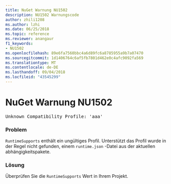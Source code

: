 ```yaml
---
title: NuGet Warnung NU1502
description: NU1502 Warnungscode
author: zhili1208
ms.author: lzhi
ms.date: 06/25/2018
ms.topic: reference
ms.reviewer: anangaur
f1_keywords:
- NU1502
ms.openlocfilehash: 89e6fa7560bbc4a6d89fc6a8785955a9b7a07470
ms.sourcegitcommit: 1d1406764c6af5fb7801d462e0c4afc9092fa569
ms.translationtype: MT
ms.contentlocale: de-DE
ms.lasthandoff: 09/04/2018
ms.locfileid: "43545299"
---
```

# <a name="nuget-warning-nu1502"></a>NuGet Warnung NU1502

<pre>Unknown Compatibility Profile: 'aaa'</pre>

### <a name="issue"></a>Problem
`RuntimeSupports` enthält ein ungültiges Profil. Unterstützt das Profil wurde in der Regel nicht gefunden, einem `runtime.json` -Datei aus der aktuellen abhängigkeitspakete.

### <a name="solution"></a>Lösung
Überprüfen Sie die `RuntimeSupports` Wert in Ihrem Projekt.